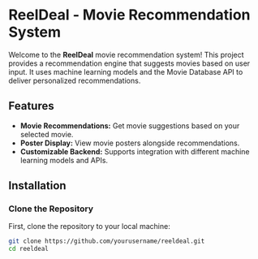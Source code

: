 # ReelDeal - Movie Recommendation System

Welcome to the **ReelDeal** movie recommendation system! This project provides a recommendation engine that suggests movies based on user input. It uses machine learning models and the Movie Database API to deliver personalized recommendations.

## Features

- **Movie Recommendations:** Get movie suggestions based on your selected movie.
- **Poster Display:** View movie posters alongside recommendations.
- **Customizable Backend:** Supports integration with different machine learning models and APIs.

## Installation

### Clone the Repository

First, clone the repository to your local machine:

```bash
git clone https://github.com/yourusername/reeldeal.git
cd reeldeal
